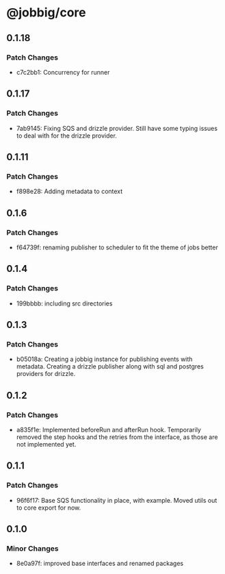 # @jobbig/core

## 0.1.18

### Patch Changes

- c7c2bb1: Concurrency for runner

## 0.1.17

### Patch Changes

- 7ab9145: Fixing SQS and drizzle provider. Still have some typing issues to deal with for the drizzle provider.

## 0.1.11

### Patch Changes

- f898e28: Adding metadata to context

## 0.1.6

### Patch Changes

- f64739f: renaming publisher to scheduler to fit the theme of jobs better

## 0.1.4

### Patch Changes

- 199bbbb: including src directories

## 0.1.3

### Patch Changes

- b05018a: Creating a jobbig instance for publishing events with metadata. Creating a drizzle publisher along with sql and postgres providers for drizzle.

## 0.1.2

### Patch Changes

- a835f1e: Implemented beforeRun and afterRun hook. Temporarily removed the step hooks and the retries from the interface, as those are not implemented yet.

## 0.1.1

### Patch Changes

- 96f6f17: Base SQS functionality in place, with example. Moved utils out to core export for now.

## 0.1.0

### Minor Changes

- 8e0a97f: improved base interfaces and renamed packages
